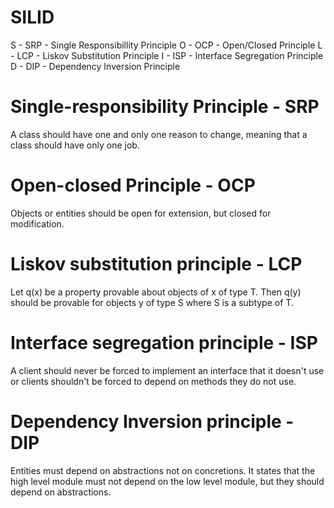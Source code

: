 # SILID

S - SRP - Single Responsibillity Principle
O - OCP - Open/Closed Principle
L - LCP - Liskov Substitution Principle
I - ISP - Interface Segregation Principle
D - DIP - Dependency Inversion Principle


# Single-responsibility Principle - SRP
A class should have one and only one reason to change, meaning that a class should have only one job.

# Open-closed Principle - OCP
Objects or entities should be open for extension, but closed for modification.

# Liskov substitution principle - LCP
Let q(x) be a property provable about objects of x of type T. Then q(y) should be provable for objects y of type S where S is a subtype of T.

# Interface segregation principle - ISP
A client should never be forced to implement an interface that it doesn't use or clients shouldn't be forced to depend on methods they do not use.

# Dependency Inversion principle - DIP
Entities must depend on abstractions not on concretions. It states that the high level module must not depend on the low level module, but they should depend on abstractions.
